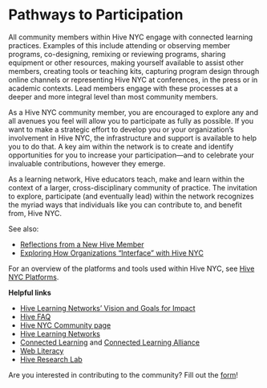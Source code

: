 # Pathways to Participation

All community members within Hive NYC engage with connected learning practices. Examples of this include attending or observing member programs, co-designing, remixing or reviewing programs, sharing equipment or other resources, making yourself available to assist other members, creating tools or teaching kits, capturing program design through online channels or representing Hive NYC at conferences, in the press or in academic contexts. Lead members engage with these processes at a deeper and more integral level than most community members.

As a Hive NYC community member, you are encouraged to explore any and all avenues you feel will allow you to participate as fully as possible. If you want to make a strategic effort to develop you or your organization’s involvement in Hive NYC, the infrastructure and support is available to help you to do that. A key aim within the network is to create and identify opportunities for you to increase your participation—and to celebrate your invaluable contributions, however they emerge.

As a learning network, Hive educators teach, make and learn within the context of a larger, cross-disciplinary community of practice. The invitation to explore, participate (and eventually lead) within the network recognizes the myriad ways that individuals like you can contribute to, and benefit from, Hive NYC.

See also:
* [Reflections from a New Hive Member](http://hivenyc.org/2014/01/28/seven-months-hivenyc-new-member-share/)
* [Exploring How Organizations “Interface” with Hive NYC](http://hivenyc.org/2013/08/31/exploring-how-organizations-interface-with-hive-nyc/)

For an overview of the platforms and tools used within Hive NYC, see [Hive NYC Platforms](../hive_nyc_platforms/README.md).

**Helpful links**
* [Hive Learning Networks’ Vision and Goals for Impact](http://hivenyc.org/2014/07/10/hive-learning-networks-vision-goals-and-conditions-for-impact/)
* [Hive FAQ](http://mzl.la/HiveFAQ)
* [Hive NYC Community page](http://hivenyc.org/community/)
* [Hive Learning Networks](http://hivelearningnetworks.org/)
* [Connected Learning](http://connectedlearning.tv) and [Connected Learning Alliance](http://clalliance.org/)
* [Web Literacy](https://webmaker.org/en-US/standard)
* [Hive Research Lab](http://hiveresearchlab.org/)

Are you interested in contributing to the community?
Fill out the [form](https://docs.google.com/forms/d/1dWGAELcYQUWvjGmeh-VTPWbaxb7C3J5dp4lzSJsm-Gw)!

